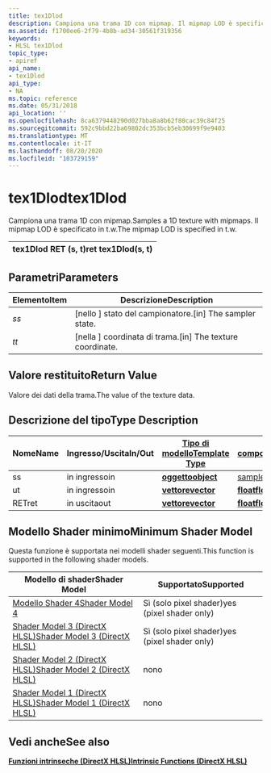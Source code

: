 ```yaml
---
title: tex1Dlod
description: Campiona una trama 1D con mipmap. Il mipmap LOD è specificato in t.w.
ms.assetid: f1700ee6-2f79-4b8b-ad34-30561f319356
keywords:
- HLSL tex1Dlod
topic_type:
- apiref
api_name:
- tex1Dlod
api_type:
- NA
ms.topic: reference
ms.date: 05/31/2018
api_location: ''
ms.openlocfilehash: 8ca6379448290d027bba8a8b62f80cac39c84f25
ms.sourcegitcommit: 592c9bbd22ba69802dc353bcb5eb30699f9e9403
ms.translationtype: MT
ms.contentlocale: it-IT
ms.lasthandoff: 08/20/2020
ms.locfileid: "103729159"
---
```

# <a name="tex1dlod"></a><span data-ttu-id="26305-105">tex1Dlod</span><span class="sxs-lookup"><span data-stu-id="26305-105">tex1Dlod</span></span>

<span data-ttu-id="26305-106">Campiona una trama 1D con mipmap.</span><span class="sxs-lookup"><span data-stu-id="26305-106">Samples a 1D texture with mipmaps.</span></span> <span data-ttu-id="26305-107">Il mipmap LOD è specificato in t.w.</span><span class="sxs-lookup"><span data-stu-id="26305-107">The mipmap LOD is specified in t.w.</span></span>



| <span data-ttu-id="26305-108">tex1Dlod RET (s, t)</span><span class="sxs-lookup"><span data-stu-id="26305-108">ret tex1Dlod(s, t)</span></span> |
|--------------------|



 

## <a name="parameters"></a><span data-ttu-id="26305-109">Parametri</span><span class="sxs-lookup"><span data-stu-id="26305-109">Parameters</span></span>



| <span data-ttu-id="26305-110">Elemento</span><span class="sxs-lookup"><span data-stu-id="26305-110">Item</span></span>                                                   | <span data-ttu-id="26305-111">Descrizione</span><span class="sxs-lookup"><span data-stu-id="26305-111">Description</span></span>                               |
|--------------------------------------------------------|-------------------------------------------|
| <span data-ttu-id="26305-112"><span id="s"></span><span id="S"></span>*s*</span><span class="sxs-lookup"><span data-stu-id="26305-112"><span id="s"></span><span id="S"></span>*s*</span></span><br/> | <span data-ttu-id="26305-113">\[nello \] stato del campionatore.</span><span class="sxs-lookup"><span data-stu-id="26305-113">\[in\] The sampler state.</span></span><br/>      |
| <span data-ttu-id="26305-114"><span id="t"></span><span id="T"></span>*t*</span><span class="sxs-lookup"><span data-stu-id="26305-114"><span id="t"></span><span id="T"></span>*t*</span></span><br/> | <span data-ttu-id="26305-115">\[nella \] coordinata di trama.</span><span class="sxs-lookup"><span data-stu-id="26305-115">\[in\] The texture coordinate.</span></span><br/> |



 

## <a name="return-value"></a><span data-ttu-id="26305-116">Valore restituito</span><span class="sxs-lookup"><span data-stu-id="26305-116">Return Value</span></span>

<span data-ttu-id="26305-117">Valore dei dati della trama.</span><span class="sxs-lookup"><span data-stu-id="26305-117">The value of the texture data.</span></span>

## <a name="type-description"></a><span data-ttu-id="26305-118">Descrizione del tipo</span><span class="sxs-lookup"><span data-stu-id="26305-118">Type Description</span></span>



| <span data-ttu-id="26305-119">Nome</span><span class="sxs-lookup"><span data-stu-id="26305-119">Name</span></span> | <span data-ttu-id="26305-120">Ingresso/Uscita</span><span class="sxs-lookup"><span data-stu-id="26305-120">In/Out</span></span> | [<span data-ttu-id="26305-121">**Tipo di modello**</span><span class="sxs-lookup"><span data-stu-id="26305-121">**Template Type**</span></span>](dx-graphics-hlsl-intrinsic-functions.md)                       | [<span data-ttu-id="26305-122">**Tipo di componente**</span><span class="sxs-lookup"><span data-stu-id="26305-122">**Component Type**</span></span>](dx-graphics-hlsl-intrinsic-functions.md) | <span data-ttu-id="26305-123">Dimensione</span><span class="sxs-lookup"><span data-stu-id="26305-123">Size</span></span> |
|------|--------|-------------------------------------------------------------------------------------|----------------------------------------------------------------|------|
| <span data-ttu-id="26305-124">s</span><span class="sxs-lookup"><span data-stu-id="26305-124">s</span></span>    | <span data-ttu-id="26305-125">in ingresso</span><span class="sxs-lookup"><span data-stu-id="26305-125">in</span></span>     | [<span data-ttu-id="26305-126">**oggetto**</span><span class="sxs-lookup"><span data-stu-id="26305-126">**object**</span></span>](dx-graphics-hlsl-intrinsic-functions.md) | [<span data-ttu-id="26305-127">sampler1D</span><span class="sxs-lookup"><span data-stu-id="26305-127">sampler1D</span></span>](dx-graphics-hlsl-sampler.md)                      | <span data-ttu-id="26305-128">1</span><span class="sxs-lookup"><span data-stu-id="26305-128">1</span></span>    |
| <span data-ttu-id="26305-129">u</span><span class="sxs-lookup"><span data-stu-id="26305-129">t</span></span>    | <span data-ttu-id="26305-130">in ingresso</span><span class="sxs-lookup"><span data-stu-id="26305-130">in</span></span>     | [<span data-ttu-id="26305-131">**vettore**</span><span class="sxs-lookup"><span data-stu-id="26305-131">**vector**</span></span>](dx-graphics-hlsl-intrinsic-functions.md) | [<span data-ttu-id="26305-132">**float**</span><span class="sxs-lookup"><span data-stu-id="26305-132">**float**</span></span>](/windows/desktop/WinProg/windows-data-types)                        | <span data-ttu-id="26305-133">4</span><span class="sxs-lookup"><span data-stu-id="26305-133">4</span></span>    |
| <span data-ttu-id="26305-134">RET</span><span class="sxs-lookup"><span data-stu-id="26305-134">ret</span></span>  | <span data-ttu-id="26305-135">in uscita</span><span class="sxs-lookup"><span data-stu-id="26305-135">out</span></span>    | [<span data-ttu-id="26305-136">**vettore**</span><span class="sxs-lookup"><span data-stu-id="26305-136">**vector**</span></span>](dx-graphics-hlsl-intrinsic-functions.md) | [<span data-ttu-id="26305-137">**float**</span><span class="sxs-lookup"><span data-stu-id="26305-137">**float**</span></span>](/windows/desktop/WinProg/windows-data-types)                        | <span data-ttu-id="26305-138">4</span><span class="sxs-lookup"><span data-stu-id="26305-138">4</span></span>    |



 

## <a name="minimum-shader-model"></a><span data-ttu-id="26305-139">Modello Shader minimo</span><span class="sxs-lookup"><span data-stu-id="26305-139">Minimum Shader Model</span></span>

<span data-ttu-id="26305-140">Questa funzione è supportata nei modelli shader seguenti.</span><span class="sxs-lookup"><span data-stu-id="26305-140">This function is supported in the following shader models.</span></span>



| <span data-ttu-id="26305-141">Modello di shader</span><span class="sxs-lookup"><span data-stu-id="26305-141">Shader Model</span></span>                                              | <span data-ttu-id="26305-142">Supportato</span><span class="sxs-lookup"><span data-stu-id="26305-142">Supported</span></span>               |
|-----------------------------------------------------------|-------------------------|
| [<span data-ttu-id="26305-143">Modello Shader 4</span><span class="sxs-lookup"><span data-stu-id="26305-143">Shader Model 4</span></span>](dx-graphics-hlsl-sm4.md)                | <span data-ttu-id="26305-144">Sì (solo pixel shader)</span><span class="sxs-lookup"><span data-stu-id="26305-144">yes (pixel shader only)</span></span> |
| [<span data-ttu-id="26305-145">Shader Model 3 (DirectX HLSL)</span><span class="sxs-lookup"><span data-stu-id="26305-145">Shader Model 3 (DirectX HLSL)</span></span>](dx-graphics-hlsl-sm3.md) | <span data-ttu-id="26305-146">Sì (solo pixel shader)</span><span class="sxs-lookup"><span data-stu-id="26305-146">yes (pixel shader only)</span></span> |
| [<span data-ttu-id="26305-147">Shader Model 2 (DirectX HLSL)</span><span class="sxs-lookup"><span data-stu-id="26305-147">Shader Model 2 (DirectX HLSL)</span></span>](dx-graphics-hlsl-sm2.md) | <span data-ttu-id="26305-148">no</span><span class="sxs-lookup"><span data-stu-id="26305-148">no</span></span>                      |
| [<span data-ttu-id="26305-149">Shader Model 1 (DirectX HLSL)</span><span class="sxs-lookup"><span data-stu-id="26305-149">Shader Model 1 (DirectX HLSL)</span></span>](dx-graphics-hlsl-sm1.md) | <span data-ttu-id="26305-150">no</span><span class="sxs-lookup"><span data-stu-id="26305-150">no</span></span>                      |



 

## <a name="see-also"></a><span data-ttu-id="26305-151">Vedi anche</span><span class="sxs-lookup"><span data-stu-id="26305-151">See also</span></span>

<dl> <dt>

[<span data-ttu-id="26305-152">**Funzioni intrinseche (DirectX HLSL)**</span><span class="sxs-lookup"><span data-stu-id="26305-152">**Intrinsic Functions (DirectX HLSL)**</span></span>](dx-graphics-hlsl-intrinsic-functions.md)
</dt> </dl>

 

